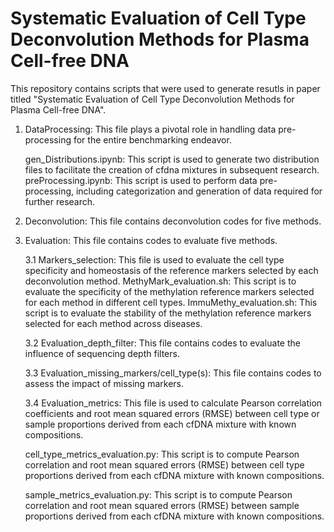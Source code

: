 Systematic Evaluation of Cell Type Deconvolution Methods for Plasma Cell-free DNA
=================================================================================
This repository contains scripts that were used to generate resutls in paper titled "Systematic Evaluation of Cell Type Deconvolution Methods for Plasma Cell-free DNA".  
1. DataProcessing: This file plays a pivotal role in handling data pre-processing for the entire benchmarking endeavor.

   gen_Distributions.ipynb: This script is used to generate two distribution files to facilitate the creation of cfdna mixtures in subsequent research.  
   preProcessing.ipynb: This script is used to perform data pre-processing, including categorization and generation of data required for further research.
  
2. Deconvolution: This file contains deconvolution codes for five methods.
3. Evaluation: This file contains codes to evaluate five methods.

   3.1 Markers_selection: This file is used to evaluate the cell type specificity and homeostasis of the reference markers selected by each deconvolution method.
       MethyMark_evaluation.sh: This script is to evaluate the specificity of the methylation reference markers selected for each method in different cell types.
       ImmuMethy_evaluation.sh: This script is to evaluate the stability of the methylation reference markers selected for each method across diseases.

   3.2 Evaluation_depth_filter: This file contains codes to evaluate the influence of sequencing depth filters.

   3.3 Evaluation_missing_markers/cell_type(s): This file contains codes to assess the impact of missing markers.

   3.4 Evaluation_metrics: This file is used to calculate Pearson correlation coefficients and root mean squared errors (RMSE) between cell type or sample proportions derived from each cfDNA mixture with known compositions.

      cell_type_metrics_evaluation.py: This script is to compute Pearson correlation and root mean squared errors (RMSE) between cell type proportions derived from each cfDNA mixture with known compositions.

      sample_metrics_evaluation.py: This script is to compute Pearson correlation and root mean squared errors (RMSE) between sample proportions derived from each cfDNA mixture with known compositions.
